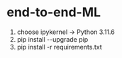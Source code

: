 # end-to-end-ML

1. choose ipykernel -> Python 3.11.6
2. pip install --upgrade pip
3. pip install -r requirements.txt
